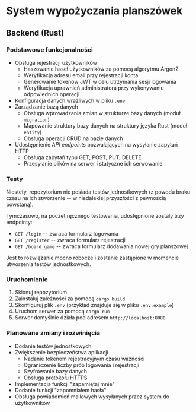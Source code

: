 # System wypożyczania planszówek

## Backend (Rust)

### Podstawowe funkcjonalności

- Obsługa rejestracji użytkowników
    - Haszowanie haseł użytkowników za pomocą algorytmu Argon2
    - Weryfikacja adresu email przy rejestracji konta
    - Generowanie tokenów JWT w celu utrzymania sesji logowania
    - Weryfikacja uprawnień administratora przy wykonywaniu odpowiednich operacji
- Konfiguracja danych wrażliwych w pliku `.env`
- Zarządzanie bazą danych
    - Obsługa wprowadzania zmian w strukturze bazy danych (moduł `migration`)
    - Mapowanie struktury bazy danych na struktury języka Rust (moduł `entity`)
    - Obsługa operacji CRUD na bazie danych
- Udostępnienie _API endpoints_ pozwalających na wysyłanie zapytań HTTP
    - Obsługa zapytań typu GET, POST, PUT, DELETE
    - Przesyłanie plików na serwer i statyczne ich serwowanie

### Testy

Niestety, repozytorium nie posiada testów jednostkowych (z powodu braku czasu na ich stworzenie -- w niedalekiej
przyszłości z pewnością powstaną).

Tymczasowo, na poczet ręcznego testowania, udostępnione zostały trzy endpointy:
- `GET /login` -- zwraca formularz logowania
- `GET /register` -- zwraca formularz rejestracji
- `GET /board_game` -- zwraca formularz dodawania nowej gry planszowej

Jest to rozwiązanie mocno robocze i zostanie zastąpione w momencie utworzenia testów jednostkowych.

### Uruchomienie

1. Sklonuj repozytorium
2. Zainstaluj zależności za pomocą `cargo build`
3. Skonfiguruj plik `.env` (przykład znajduje się w pliku `.env.example`)
4. Uruchom serwer za pomocą `cargo run`
5. Serwer domyślnie działa pod adresem `http://localhost:8080`

### Planowane zmiany i rozwinięcia

- Dodanie testów jednostkowych
- Zwiększenie bezpieczeństwa aplikacji
    - Nadanie tokenom rejestracyjnym czasu ważności
    - Ograniczenie liczby prób logowania i rejestracji
    - Szyfrowanie bazy danych
    - Obsługa protokołu HTTPS
- Implementacja funkcji "zapamiętaj mnie"
- Dodanie funkcji "zapomniałem hasła"
- Obsługa powiadomień mailowych wysyłanych przez system do użytkowników